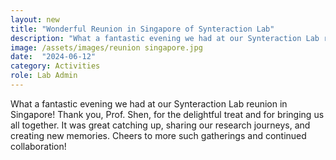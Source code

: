 ```yaml
---
layout: new
title: "Wonderful Reunion in Singapore of Synteraction Lab"
description: "What a fantastic evening we had at our Synteraction Lab reunion in Singapore!"
image: /assets/images/reunion singapore.jpg
date:  "2024-06-12"
category: Activities
role: Lab Admin
---
```

What a fantastic evening we had at our Synteraction Lab reunion in Singapore! Thank you, Prof. Shen, for the delightful treat and for bringing us all together. It was great catching up, sharing our research journeys, and creating new memories. Cheers to more such gatherings and continued collaboration!
